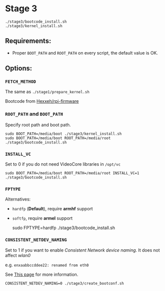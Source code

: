 # Stage 3
```
./stage3/bootcode_install.sh
./stage3/kernel_install.sh
```
## Requirements:
* Proper `BOOT_PATH` and `ROOT_PATH` on every script, the default value is OK.

## Options:
### `FETCH_METHOD`
The same as `./stage1/prepare_kernel.sh`

Bootcode from [Hexxeh/rpi-firmware](https://github.com/Hexxeh/rpi-firmware)

### `ROOT_PATH` and `BOOT_PATH`
Specify root path and boot path.

    sudo BOOT_PATH=/media/boot ./stage3/kernel_install.sh
    sudo BOOT_PATH=/media/boot ROOT_PATH=/media/root ./stage3/bootcode_install.sh

### `INSTALL_VC`
Set to 0 if you do not need VideoCore libraries in `/opt/vc`

    sudo BOOT_PATH=/media/boot ROOT_PATH=/media/root INSTALL_VC=1 ./stage3/bootcode_install.sh

### `FPTYPE`
Alternatives:

* `hardfp` (**Default**), require **armhf** support
* `softfp`, require **armel** support


    sudo FPTYPE=hardfp ./stage3/bootcode_install.sh

### `CONSISTENT_NETDEV_NAMING`
Set to 1 if you want to enable _Consistent Network device naming_.
It does not affect _wlan0_

e.g. `enxaabbccddee22: renamed from eth0`

See [This page](https://raspberrypi.stackexchange.com/questions/43560/raspberry-pi-3-eth0-wrongfully-named-enx) for more information.

    CONSISTENT_NETDEV_NAMING=0 ./stage3/create_bootconf.sh

